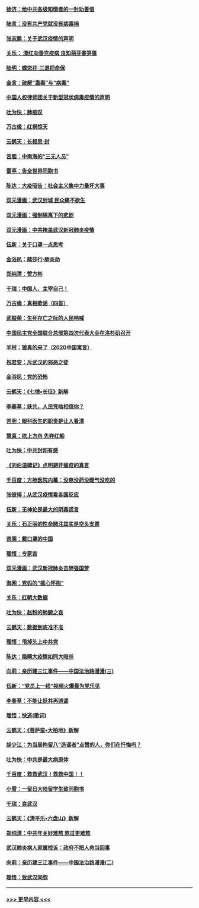 #### [徐济：给中共各级知情者的一封劝善信](../pages/nsc993/n11868561.md?t=02150202) 
#### [陆言：没有共产党就没有病毒祸](../pages/nsc993/n11868232.md?t=02150202) 
#### [张志鹏：关于武汉疫情的声明](../pages/nsc993/n11867182.md?t=02150202) 
#### [关乐： 漂红向善克疫病 良知萌芽春笋蓬](../pages/nsc993/n11865710.md?t=02150202) 
#### [陆明：蝶恋花‧三退把命保](../pages/nsc993/n11865673.md?t=02150202) 
#### [金言：破解“蛊毒”与“病毒”](../pages/nsc993/n11864103.md?t=02150202) 
#### [中国人权律师团关于新型冠状病毒疫情的声明](../pages/nsc993/n11864249.md?t=02150202) 
#### [吐为快：肺疫叹](../pages/nsc993/n11864027.md?t=02150202) 
#### [万古缘：红祸惊天](../pages/nsc993/n11864079.md?t=02150202) 
#### [云鹤天：长相思‧封](../pages/nsc993/n11864006.md?t=02150202) 
#### [苦胆：中南海的“三无人员”](../pages/nsc993/n11862997.md?t=02150202) 
#### [雷亭：告全世界同胞书](../pages/nsc993/n11862572.md?t=02150202) 
#### [陈达：大疫昭告：社会主义集中力量坏大事](../pages/nsc993/n11859419.md?t=02150202) 
#### [双元漫画：武汉封城 民众痛不欲生](../pages/nsc993/n11859287.md?t=02150202) 
#### [双元漫画：强制隔离下的悲剧](../pages/nsc993/n11859244.md?t=02150202) 
#### [双元漫画：中共掩盖武汉新冠肺炎疫情](../pages/nsc993/n11858249.md?t=02150202) 
#### [伍新：关于口罩一点思考](../pages/nsc993/n11859195.md?t=02150202) 
#### [金浴凤：踏莎行‧肺炎劫](../pages/nsc993/n11858227.md?t=02150202) 
#### [郑纯清：赞方彬](../pages/nsc993/n11856803.md?t=02150202) 
#### [千瑞；中国人，主宰自己！](../pages/nsc993/n11856793.md?t=02150202) 
#### [万古缘：真相歌谣（四首）](../pages/nsc993/n11856263.md?t=02150202) 
#### [武振荣：生死存亡之际的人民呐喊](../pages/nsc993/n11856256.md?t=02150202) 
#### [中国民主党全国联合总部第四次代表大会在洛杉矶召开](../pages/nsc993/n11856344.md?t=02150202) 
#### [羊村：狼真的来了（2020中国寓言）](../pages/nsc993/n11856229.md?t=02150202) 
#### [祝君安：斥武汉的邪恶之徒](../pages/nsc993/n11855861.md?t=02150202) 
#### [金浴凤：党的恐怖](../pages/nsc993/n11855849.md?t=02150202) 
#### [云鹤天：《七律▪长征》新解](../pages/nsc993/n11855479.md?t=02150202) 
#### [李春草：妖共，人民凭啥相信你？](../pages/nsc993/n11855196.md?t=02150202) 
#### [苦胆：眼科医生的职责是让人看清](../pages/nsc993/n11853840.md?t=02150202) 
#### [慧真：欲上方舟 先弃红船](../pages/nsc993/n11853483.md?t=02150202) 
#### [吐为快：中共封网有感](../pages/nsc993/n11852575.md?t=02150202) 
#### [《刘伯温碑记》点明避开瘟疫的真言](../pages/nsc993/n11852128.md?t=02150202) 
#### [千百度：方舱医院内幕：没电没药没暖气没吃的](../pages/nsc993/n11850211.md?t=02150202) 
#### [张彼得：从武汉疫情看各国反应](../pages/nsc993/n11850102.md?t=02150202) 
#### [伍新：无神论是最大的阴毒谎言](../pages/nsc993/n11846129.md?t=02150202) 
#### [关乐：石正丽的性命赌注其实是空头支票](../pages/nsc993/n11846109.md?t=02150202) 
#### [苦胆：戴口罩的中国](../pages/nsc993/n11845576.md?t=02150202) 
#### [理悟：专家苦](../pages/nsc993/n11845564.md?t=02150202) 
#### [双元漫画：武汉新冠肺炎击碎强国梦](../pages/nsc993/n11843320.md?t=02150202) 
#### [海网：党妈的“瘟心怀抱”](../pages/nsc993/n11840740.md?t=02150202) 
#### [关乐：红朝大数据](../pages/nsc993/n11840675.md?t=02150202) 
#### [吐为快：赵粉的肺腑之哀](../pages/nsc993/n11840618.md?t=02150202) 
#### [云鹤天：数据到底准不准](../pages/nsc993/n11840325.md?t=02150202) 
#### [理悟：甩掉头上中共党](../pages/nsc993/n11838826.md?t=02150202) 
#### [陈达：隐瞒大疫情如同大暗杀](../pages/nsc993/n11838771.md?t=02150202) 
#### [向莉：亲历建三江事件——中国法治路漫漫(三)](../pages/nsc993/n11831825.md?t=02150202) 
#### [伍新：“党员上一线”视频火爆最为党乐见](../pages/nsc993/n11838200.md?t=02150202) 
#### [李春草：不能让妖共再逍遥](../pages/nsc993/n11838102.md?t=02150202) 
#### [理悟：快逃(歌词)](../pages/nsc993/n11838083.md?t=02150202) 
#### [云鹤天：《菩萨蛮▪大柏地》新解](../pages/nsc993/n11838059.md?t=02150202) 
#### [胡少江：为当局拘留八“造谣者”点赞的人，你们在忏悔吗？](../pages/nsc993/n11836801.md?t=02150202) 
#### [吐为快：中共是最大病原体](../pages/nsc993/n11836748.md?t=02150202) 
#### [千百度：救救武汉！救救中国！！](../pages/nsc993/n11836145.md?t=02150202) 
#### [小雪：一留日大陆留学生致同胞书](../pages/nsc993/n11834624.md?t=02150202) 
#### [千瑞：哀武汉](../pages/nsc993/n11833647.md?t=02150202) 
#### [云鹤天：《清平乐▪六盘山》新解](../pages/nsc993/n11833611.md?t=02150202) 
#### [郑纯清：中共年关好难熬 熬过更难熬](../pages/nsc993/n11833489.md?t=02150202) 
#### [武汉肺炎病人家属控诉：政府不把人命当回事](../pages/nsc993/n11833205.md?t=02150202) 
#### [向莉：亲历建三江事件——中国法治路漫漫(二)](../pages/nsc993/n11829102.md?t=02150202) 
#### [理悟：致武汉同胞](../pages/nsc993/n11831522.md?t=02150202) 

----
#### [ >>> 更早内容 <<< ](../indexes/nsc993-earlier.md)
